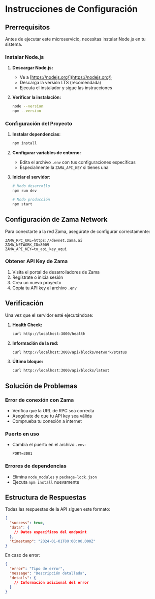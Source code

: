 # Instrucciones de Configuración

## Prerrequisitos

Antes de ejecutar este microservicio, necesitas instalar Node.js en tu sistema.

### Instalar Node.js

1. **Descargar Node.js:**
   - Ve a [https://nodejs.org/](https://nodejs.org/)
   - Descarga la versión LTS (recomendada)
   - Ejecuta el instalador y sigue las instrucciones

2. **Verificar la instalación:**
   ```bash
   node --version
   npm --version
   ```

### Configuración del Proyecto

1. **Instalar dependencias:**
   ```bash
   npm install
   ```

2. **Configurar variables de entorno:**
   - Edita el archivo `.env` con tus configuraciones específicas
   - Especialmente la `ZAMA_API_KEY` si tienes una

3. **Iniciar el servidor:**
   ```bash
   # Modo desarrollo
   npm run dev
   
   # Modo producción
   npm start
   ```

## Configuración de Zama Network

Para conectarte a la red Zama, asegúrate de configurar correctamente:

```env
ZAMA_RPC_URL=https://devnet.zama.ai
ZAMA_NETWORK_ID=8009
ZAMA_API_KEY=tu_api_key_aqui
```

### Obtener API Key de Zama

1. Visita el portal de desarrolladores de Zama
2. Regístrate o inicia sesión
3. Crea un nuevo proyecto
4. Copia tu API key al archivo `.env`

## Verificación

Una vez que el servidor esté ejecutándose:

1. **Health Check:**
   ```bash
   curl http://localhost:3000/health
   ```

2. **Información de la red:**
   ```bash
   curl http://localhost:3000/api/blocks/network/status
   ```

3. **Último bloque:**
   ```bash
   curl http://localhost:3000/api/blocks/latest
   ```

## Solución de Problemas

### Error de conexión con Zama
- Verifica que la URL de RPC sea correcta
- Asegúrate de que tu API key sea válida
- Comprueba tu conexión a internet

### Puerto en uso
- Cambia el puerto en el archivo `.env`:
  ```env
  PORT=3001
  ```

### Errores de dependencias
- Elimina `node_modules` y `package-lock.json`
- Ejecuta `npm install` nuevamente

## Estructura de Respuestas

Todas las respuestas de la API siguen este formato:

```json
{
  "success": true,
  "data": {
    // Datos específicos del endpoint
  },
  "timestamp": "2024-01-01T00:00:00.000Z"
}
```

En caso de error:

```json
{
  "error": "Tipo de error",
  "message": "Descripción detallada",
  "details": {
    // Información adicional del error
  }
}
```